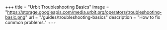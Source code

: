 +++
title = "Urbit Troubleshooting Basics"
image = "https://storage.googleapis.com/media.urbit.org/operators/troubleshooting-basic.png"
url = "/guides/troubleshooting-basics"
description = "How to fix common problems."
+++